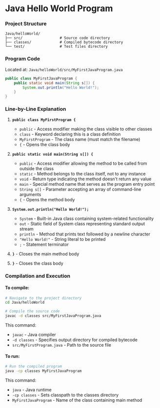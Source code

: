 # Java Hello World Program

### Project Structure
```
Java/helloWorld/
├── src/                 # Source code directory
├── classes/             # Compiled bytecode directory
└── test/                # Test files directory
```

### Program Code
Located at: `Java/helloWorld/src/MyFirstJavaProgram.java`

```java
public class MyFirstJavaProgram {
    public static void main(String s[]) {
        System.out.println("Hello World!");
    }
}
```

### Line-by-Line Explanation

1. **`public class MyFirstProgram {`**
   - `public` - Access modifier making the class visible to other classes
   - `class` - Keyword declaring this is a class definition
   - `MyFirstProgram` - The class name (must match the filename)
   - `{` - Opens the class body

2. **`public static void main(String s[]) {`**
   - `public` - Access modifier allowing the method to be called from outside the class
   - `static` - Method belongs to the class itself, not to any instance
   - `void` - Return type indicating the method doesn't return any value
   - `main` - Special method name that serves as the program entry point
   - `String s[]` - Parameter accepting an array of command-line arguments
   - `{` - Opens the method body

3. **`System.out.println("Hello World!");`**
   - `System` - Built-in Java class containing system-related functionality
   - `out` - Static field of System class representing standard output stream
   - `println` - Method that prints text followed by a newline character
   - `"Hello World!"` - String literal to be printed
   - `;` - Statement terminator

4. **`}`** - Closes the main method body
5. **`}`** - Closes the class body

### Compilation and Execution

#### To compile:
```bash
# Navigate to the project directory
cd Java/helloWorld

# Compile the source code
javac -d classes src/MyFirstJavaProgram.java
```

This command:
- `javac` - Java compiler
- `-d classes` - Specifies output directory for compiled bytecode
- `src/MyFirstProgram.java` - Path to the source file

#### To run:
```bash
# Run the compiled program
java -cp classes MyFirstJavaProgram
```

This command:
- `java` - Java runtime
- `-cp classes` - Sets classpath to the classes directory
- `MyFirstJavaProgram` - Name of the class containing main method

